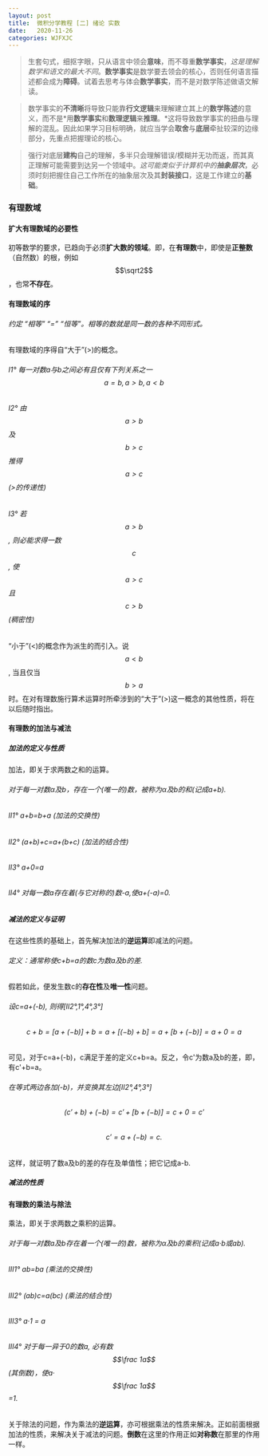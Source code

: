 ```yaml
---
layout: post
title:  微积分学教程 [二] 绪论 实数
date:   2020-11-26
categories: WJFXJC
---
```


>生套句式，细抠字眼，只从语言中领会**意味**，而不尊重**数学事实**，*这是理解数学和语文的最大不同*。**数学事实**是数学要去领会的核心，否则任何语言描述都会成为**障碍**。试着去思考与体会**数学事实**，而不是对数学陈述做语文解读。

>数学事实的**不清晰**将导致只能靠**行文逻辑**来理解建立其上的**数学陈述**的意义，而不是*用**数学事实**和**数理逻辑**来**推理**。*这将导致数学事实的扭曲与理解的混乱。因此如果学习目标明确，就应当学会**取舍**与**底层**牵扯较深的边缘部分，先重点把握理论的核心。

>强行对底层**建构**自己的理解，多半只会理解错误/模糊并无功而返，而其真正理解可能需要到达另一个领域中。*这可能类似于计算机中的**抽象层次***，必须时刻把握住自己工作所在的抽象层次及其**封装接口**，这是工作建立的**基础**。

### 有理数域

#### 扩大有理数域的必要性

初等数学的要求，已趋向于必须**扩大数的领域**。即，在**有理数**中，即使是**正整数**（自然数）的根，例如 $$\sqrt2$$，也常**不存在**。

#### 有理数域的序

###### 约定 “相等” “=” “恒等”。相等的数就是同一数的各种不同形式。

有理数域的序得自“大于”(>)的概念。

###### Ⅰ1° 每一对数a与b之间必有且仅有下列关系之一 $$a=b, a>b, a<b$$
###### Ⅰ2° 由 $$a>b$$ 及 $$b>c$$ 推得 $$a>c$$ (>的传递性)
###### Ⅰ3° 若 $$a>b$$, 则必能求得一数 $$c$$, 使 $$a>c$$ 且 $$c>b$$ (稠密性)

“小于”(<)的概念作为派生的而引入。说 $$a<b$$, 当且仅当 $$b>a$$ 时。在对有理数施行算术运算时所牵涉到的“大于”(>)这一概念的其他性质，将在以后随时指出。

#### 有理数的加法与减法

##### 加法的定义与性质

加法，即关于求两数之和的运算。

###### 对于每一对数α及b，存在一个(唯一的)数，被称为α及b的和(记成a+b).
###### Ⅱ1° a+b=b+a (加法的交换性)
###### Ⅱ2° (a+b)+c=a+(b+c) (加法的结合性)
###### Ⅱ3° a+0=a
###### Ⅱ4° 对每一数a存在着(与它对称的)数-a,使a+(-a)=0.

##### 减法的定义与证明

在这些性质的基础上，首先解决加法的**逆运算**即减法的问题。

###### 定义：通常称使c+b=a的数c为数a及b的差.

假若如此，便发生数c的**存在性**及**唯一性**问题。

###### 设c=a+(-b), 则得[Ⅱ2°,1°,4°,3°]
###### $$ c+b=[a+(-b)]+b=a+[(-b)+b]=a+[b+(-b)]=a+0=a $$

可见，对于c=a+(-b)，c满足于差的定义c+b=a。反之，令c'为数a及b的差，即，有c'+b=a。

###### 在等式两边各加(-b)，并变换其左边[Ⅱ2°,4°,3°]
###### $$ (c'+b)+(-b)=c'+[b+(-b)]=c+0=c' $$
###### $$ c'=a+(-b)=c. $$

这样，就证明了数a及b的差的存在及单值性；把它记成a-b.

##### 减法的性质

#### 有理数的乘法与除法

乘法，即关于求两数之乘积的运算。

###### 对于每一对数a及b存在着一个(唯一的)数，被称为α及b的乘积(记成a·b或ab).
###### Ⅲ1° ab=ba (乘法的交换性)
###### Ⅲ2° (ab)c=a(bc) (乘法的结合性)
###### Ⅲ3° a·1 = a
###### Ⅲ4° 对于每一异于0的数a, 必有数$$\frac 1a$$(其倒数)，使a·$$\frac 1a$$=1.

关于除法的问题，作为乘法的**逆运算**，亦可根据乘法的性质来解决。正如前面根据加法的性质，来解决关于减法的问题。**倒数**在这里的作用正如**对称数**在那里的作用一样。
